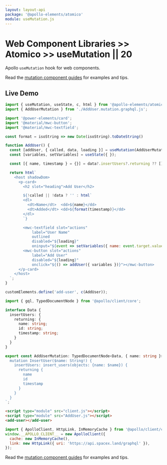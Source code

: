 ```yaml
---
layout: layout-api
package: '@apollo-elements/atomico'
module: useMutation.js
---
```

<!-- ----------------------------------------------------------------------------------------
     Welcome! This file includes automatically generated API documentation.
     To edit the docs that appear within, find the original source file under `packages/*`,
     corresponding to the package name and module in this YAML front-matter block.
     Thank you for your interest in Apollo Elements 😁
------------------------------------------------------------------------------------------ -->

# Web Component Libraries >> Atomico >> useMutation || 20

Apollo `useMutation` hook for web components.

Read the [mutation component guides](../../../../guides/usage/mutations/) for examples and tips.

## Live Demo

```js playground use-mutation AddUser.js
import { useMutation, useState, c, html } from '@apollo-elements/atomico';
import { AddUserMutation } from './AddUser.mutation.graphql.js';

import '@power-elements/card';
import '@material/mwc-button';
import '@material/mwc-textfield';

const format = isoString => new Date(isoString).toDateString()

function AddUser() {
  const [addUser, { called, data, loading }] = useMutation(AddUserMutation);
  const [variables, setVariables] = useState({ });

  const [{ name, timestamp } = {}] = data?.insertUsers?.returning ?? [];

  return html`
    <host shadowDom>
      <p-card>
        <h2 slot="heading">Add User</h2>

        ${!called || !data ? '' : html`
        <dl>
          <dt>Name</dt>  <dd>${name}</dd>
          <dt>Added</dt> <dd>${format(timestamp)}</dd>
        </dl>
        `}

        <mwc-textfield slot="actions"
            label="User Name"
            outlined
            disabled="${loading}"
            oninput="${event => setVariables({ name: event.target.value })}"></mwc-textfield>
        <mwc-button slot="actions"
            label="Add User"
            disabled="${loading}"
            onclick="${() => addUser({ variables })}"></mwc-button>
      </p-card>
    </host>
  `;
}

customElements.define('add-user', c(AddUser));
```

```ts playground-file use-mutation AddUser.mutation.graphql.ts
import { gql, TypedDocumentNode } from '@apollo/client/core';

interface Data {
  insertUsers: {
    returning: {
      name: string;
      id: string;
      timestamp: string;
    }
  }
}

export const AddUserMutation: TypedDocumentNode<Data, { name: string }> = gql`
  mutation InsertUser($name: String!) {
    insertUsers: insert_users(objects: {name: $name}) {
      returning {
        name
        id
        timestamp
      }
    }
  }
`;
```

```html playground-file use-mutation index.html
<script type="module" src="client.js"></script>
<script type="module" src="AddUser.js"></script>
<add-user></add-user>
```

```js playground-file use-mutation client.js
import { ApolloClient, HttpLink, InMemoryCache } from '@apollo/client/core';
window.__APOLLO_CLIENT__ = new ApolloClient({
  cache: new InMemoryCache(),
  link: new HttpLink({ uri: 'https://api.spacex.land/graphql' }),
});
```

Read the [mutation component guides](/guides/usage/mutations/) for examples and tips.
